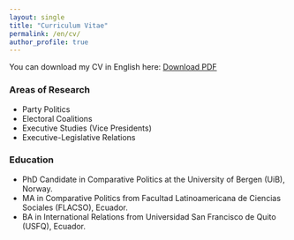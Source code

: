 ```yaml
---
layout: single
title: "Curriculum Vitae"
permalink: /en/cv/
author_profile: true
---
```


You can download my CV in English here:
[Download PDF](/assets/files/english.pdf)

### Areas of Research
- Party Politics
- Electoral Coalitions
- Executive Studies (Vice Presidents)
- Executive-Legislative Relations

### Education
- PhD Candidate in Comparative Politics at the University of Bergen (UiB), Norway.
- MA in Comparative Politics from Facultad Latinoamericana de Ciencias Sociales (FLACSO), Ecuador.
- BA in International Relations from Universidad San Francisco de Quito (USFQ), Ecuador.